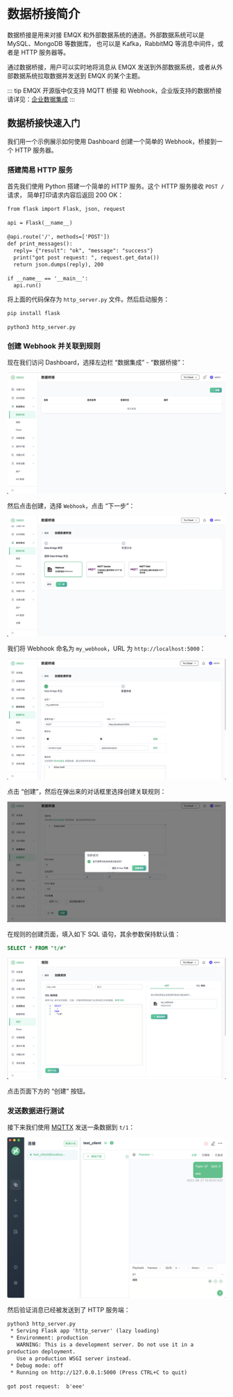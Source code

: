 # 数据桥接简介

数据桥接是用来对接 EMQX 和外部数据系统的通道。外部数据系统可以是 MySQL、MongoDB 等数据库，
也可以是 Kafka，RabbitMQ 等消息中间件，或者是 HTTP 服务器等。

通过数据桥接，用户可以实时地将消息从 EMQX 发送到外部数据系统，或者从外部数据系统拉取数据并发送到 EMQX 的某个主题。

::: tip
EMQX 开源版中仅支持 MQTT 桥接 和 Webhook，企业版支持的数据桥接请详见：[企业数据集成](https://www.emqx.com/zh/integrations)
:::

## 数据桥接快速入门

我们用一个示例展示如何使用 Dashboard 创建一个简单的 Webhook，桥接到一个 HTTP 服务器。

### 搭建简易 HTTP 服务

首先我们使用 Python 搭建一个简单的 HTTP 服务。这个 HTTP 服务接收 `POST /` 请求，
简单打印请求内容后返回 200 OK：

```
from flask import Flask, json, request

api = Flask(__name__)

@api.route('/', methods=['POST'])
def print_messages():
  reply= {"result": "ok", "message": "success"}
  print("got post request: ", request.get_data())
  return json.dumps(reply), 200

if __name__ == '__main__':
  api.run()
```

将上面的代码保存为 `http_server.py` 文件。然后启动服务：

```shell
pip install flask

python3 http_server.py
```

### 创建 Webhook 并关联到规则

现在我们访问 Dashboard，选择左边栏 “数据集成” - “数据桥接”：

![image](./assets/rules/cn-data-bridge-left-tab.png)

然后点击创建，选择 `Webhook`，点击 “下一步”：

![image](./assets/rules/cn-webhook-index.png)

我们将 Webhook 命名为 `my_webhook`，URL 为 `http://localhost:5000`：

![image](./assets/rules/cn-webhook-conf-1.png)

点击 “创建”，然后在弹出来的对话框里选择创建关联规则：

![image](./assets/rules/cn-webhook-create-dep-rule-1.png)

在规则的创建页面，填入如下 SQL 语句，其余参数保持默认值：

```SQL
SELECT * FROM "t/#"
```

![image](./assets/rules/cn-webhook-create-dep-rule-2.png)

点击页面下方的 “创建” 按钮。

### 发送数据进行测试

接下来我们使用 [MQTTX](https://mqttx.app/) 发送一条数据到 `t/1`：

![image](./assets/rules/cn-send-mqtt-t1-mqttx.png)

然后验证消息已经被发送到了 HTTP 服务端：

```
python3 http_server.py
 * Serving Flask app 'http_server' (lazy loading)
 * Environment: production
   WARNING: This is a development server. Do not use it in a production deployment.
   Use a production WSGI server instead.
 * Debug mode: off
 * Running on http://127.0.0.1:5000 (Press CTRL+C to quit)

got post request:  b'eee'
```
